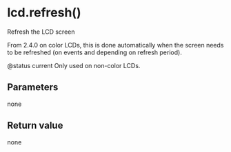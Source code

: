 # lcd.refresh\(\)

Refresh the LCD screen

From 2.4.0 on color LCDs, this is done automatically when the screen needs to be refreshed \(on events and depending on refresh period\).

@status current Only used on non-color LCDs.

## Parameters

none

## Return value

none

